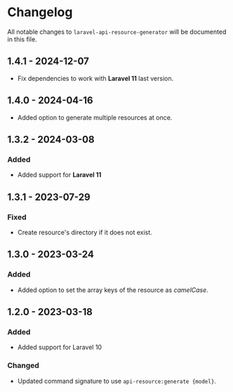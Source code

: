 # Changelog

All notable changes to `laravel-api-resource-generator` will be documented in this file.

## 1.4.1 - 2024-12-07

- Fix dependencies to work with **Laravel 11** last version. 

## 1.4.0 - 2024-04-16

- Added option to generate multiple resources at once.

## 1.3.2 - 2024-03-08

### Added

- Added support for **Laravel 11**

## 1.3.1 - 2023-07-29

### Fixed

- Create resource's directory if it does not exist.

## 1.3.0 - 2023-03-24

### Added

- Added option to set the array keys of the resource as *camelCase*.

## 1.2.0 - 2023-03-18

### Added

- Added support for Laravel 10

### Changed

- Updated command signature to use `api-resource:generate {model}`.

